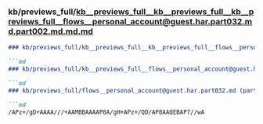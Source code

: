### kb/previews_full/kb__previews_full__kb__previews_full__kb__previews_full__flows__personal_account@guest.har.part032.md.part002.md.md.md

```md
### kb/previews_full/kb__previews_full__kb__previews_full__flows__personal_account@guest.har.part032.md.part002.md.md

```md
### kb/previews_full/kb__previews_full__flows__personal_account@guest.har.part032.md.part002.md

```md
### kb/previews_full/flows__personal_account@guest.har.part032.md (part 002)

```md
/APz+/gD+AAAA///+AAMBBAAAAP8A/gH+APz+/QD/AP8AAQEBAP7//wA
```

```

```

```

```
